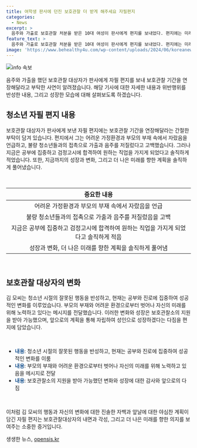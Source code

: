 ```yaml
---
title: 여학생 판사에 던진 보호관찰 더 받게 해주세요 자필편지
categories:
  - News
excerpt: >
  음주와 가출로 보호관찰 처분을 받은 10대 여성이 판사에게 편지를 보내었다. 편지에는 미래를 위한 계획과 성장한 모습을 보여주며 보호관찰 기간 연장을 요청했다. 어려운 환경에서 자랐지만 검정고시를 합격하고 진로를 결정한 그녀는 앞으로 더 나은 미래를 위해 노력할 것을 약속했다. 상황에 적응하고 안정적인 삶을 살아가는 모습을 통해, 보호관찰이 어떻게 그녀의 삶을 바꾸었는지 보여준 사례이다.
feature_text: >
  음주와 가출로 보호관찰 처분을 받은 10대 여성이 판사에게 편지를 보내었다. 편지에는 미래를 위한 계획과 성장한 모습을 보여주며 보호관찰 기간 연장을 요청했다. 어려운 환경에서 자랐지만 검정고시를 합격하고 진로를 결정한 그녀는 앞으로 더 나은 미래를 위해 노력할 것을 약속했다. 상황에 적응하고 안정적인 삶을 살아가는 모습을 통해, 보호관찰이 어떻게 그녀의 삶을 바꾸었는지 보여준 사례이다.
image: 'https://www.behealthy4u.com/wp-content/uploads/2024/06/koreanews.jpg'
---
```


<p><img src="https://www.behealthy4u.com/wp-content/uploads/2024/06/koreanews.jpg" alt="info 속보" /></p>

<p>음주와 가출을 했던 보호관찰 대상자가 판사에게 자필 편지를 보내 보호관찰 기간을 연장해달라고 부탁한 사연이 알려졌습니다. 해당 기사에 대한 자세한 내용과 위반행위를 반성한 내용, 그리고 성장한 모습에 대해 살펴보도록 하겠습니다. </p>

<h2 data-ke-size="size26">청소년 자필 편지 내용</h2>

<p>보호관찰 대상자가 판사에게 보낸 자필 편지에는 보호관찰 기간을 연장해달라는 간절한 부탁이 담겨 있습니다. 편지에서 그는 어려운 가정환경과 부모의 부재 속에서 자랐음을 언급하고, 불량 청소년들과의 접촉으로 가출과 음주를 저질렀다고 고백했습니다. 그러나 지금은 공부에 집중하고 검정고시에 합격하여 원하는 직업을 가지게 되었다고 솔직하게 적었습니다. 또한, 지금까지의 성장과 변화, 그리고 더 나은 미래를 향한 계획을 솔직하게 풀어냈습니다.</p>

<p data-ke-size="size16">&nbsp;</p>

<table>
<thead>
<tr>
<th style="text-align: center;">중요한 내용</th>
</tr>
</thead>
<tbody>
<tr>
<td style="text-align: center;">어려운 가정환경과 부모의 부재 속에서 자랐음을 언급</td>
</tr>
<tr>
<td style="text-align: center;">불량 청소년들과의 접촉으로 가출과 음주를 저질렀음을 고백</td>
</tr>
<tr>
<td style="text-align: center;">지금은 공부에 집중하고 검정고시에 합격하여 원하는 직업을 가지게 되었다고 솔직하게 적음</td>
</tr>
<tr>
<td style="text-align: center;">성장과 변화, 더 나은 미래를 향한 계획을 솔직하게 풀어냄</td>
</tr>
</tbody>
</table>

<p data-ke-size="size16">&nbsp;</p>

<h2 data-ke-size="size26">보호관찰 대상자의 변화</h2>

<p>김 모씨는 청소년 시절의 잘못된 행동을 반성하고, 현재는 공부와 진로에 집중하여 성공적인 변화를 이루었습니다. 부모의 부재와 어려운 환경으로부터 벗어나 자신의 미래를 위해 노력하고 있다는 메시지를 전달했습니다. 이러한 변화와 성장은 보호관찰소의 지원을 받아 가능했으며, 앞으로의 계획을 통해 자립하여 성인으로 성장하겠다는 다짐을 편지에 담았습니다.</p>

<p data-ke-size="size16">&nbsp;</p>

<ul>
<li><b><span style="color: #1a5490;">내용</span></b>: 청소년 시절의 잘못된 행동을 반성하고, 현재는 공부와 진로에 집중하여 성공적인 변화를 이룸</li>
<li><b><span style="color: #1a5490;">내용</span></b>: 부모의 부재와 어려운 환경으로부터 벗어나 자신의 미래를 위해 노력하고 있음을 메시지로 전달</li>
<li><b><span style="color: #1a5490;">내용</span></b>: 보호관찰소의 지원을 받아 가능했던 변화와 성장에 대한 감사와 앞으로의 다짐</li>
</ul>

<p data-ke-size="size16">&nbsp;</p>

<p>이처럼 김 모씨의 행동과 자신의 변화에 대한 진솔한 자백과 앞날에 대한 야심찬 계획이 담긴 자필 편지는 보호관찰대상자의 내면과 각성, 그리고 더 나은 미래를 향한 의지를 보여주는 소중한 증거입니다.</p>
생생한 뉴스, <a href="https://opensis.kr" rel="dofollow">opensis.kr</a>



